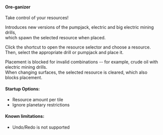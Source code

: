 #### Ore-ganizer  

Take control of your resources!  

Introduces new versions of the pumpjack, electric and big electric mining drills,  
which spawn the selected resource when placed.  

Click the shortcut to open the resource selector and choose a resource.  
Then, select the appropriate drill or pumpjack and place it.  

Placement is blocked for invalid combinations -- for example, crude oil with electric mining drills.  
When changing surfaces, the selected resource is cleared, which also blocks placement.  

#### Startup Options:  
* Resource amount per tile  
* Ignore planetary restrictions  

#### Known limitations:  
* Undo/Redo is not supported  
